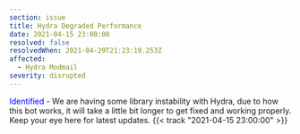 ```yaml
---
section: issue
title: Hydra Degraded Performance
date: 2021-04-15 23:00:00
resolved: false
resolvedWhen: 2021-04-29T21:23:19.253Z
affected:
  - Hydra Modmail
severity: disrupted
---
```

<span style="color: blue;">Identified</span> - We are having some library instability with Hydra, due to how this bot works, it will take a little bit longer to get fixed and working properly. Keep your eye here for latest updates. {{< track "2021-04-15 23:00:00" >}}